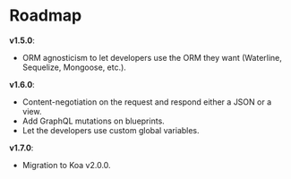 # Roadmap

**v1.5.0**:
- ORM agnosticism to let developers use the ORM they want (Waterline, Sequelize, Mongoose, etc.).

**v1.6.0**:
- Content-negotiation on the request and respond either a JSON or a view.
- Add GraphQL mutations on blueprints.
- Let the developers use custom global variables.

**v1.7.0**:
- Migration to Koa v2.0.0.
